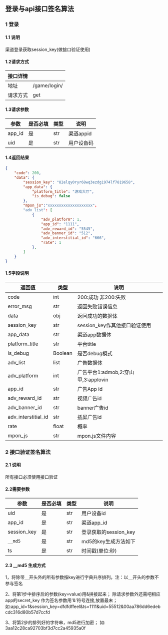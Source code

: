 ## 登录与api接口签名算法

### 1 登录
#### 1.1 说明
渠道登录获取session_key(做接口验证使用)
#### 1.2请求方式
|接口详情||
|--|--|
|地址|/game/login/|
|请求方式|get|
#### 1.3请求参数
| 参数 | 是否必填 | 类型|说明 |
| ---- | -------- |---|----|
|app_id|是|str|渠道appid|
|uid|是|str|用户设备码|

#### 1.4返回结果
```json
{
    "code": 200,
    "data": {
        "session_key": "82elqy0ryr68wq3ezdg1974lf7819658",
        "app_data": {
            "platform_title": "游戏大厅",
            "is_debug": false
        },
        "mpon_js":"xxxxxxxxxxxxxxxxxxxx"，
        "adv_list": [
            {
                "adv_platform": 1,
                "app_id": "1111",
                "adv_reward_id": "5545",
                "adv_banner_id": "512",
                "adv_interstitial_id": "666",
                "rate": 1
            },
        ]
    }
}

```
#### 1.5字段说明
| 返回值 | 类型 | 说明 |
| ---- | -------- |---|
|code|int|200:成功 非200:失败|
|error_msg|str|返回失败错误信息|
|data|obj|返回成功的数据体|
|session_key|str|session_key作其他接口验证使用|
|app_data|str|渠道app数据体|
|platform_title|str|平台title|
|is_debug|Boolean|是否debug模式|
|adv_list|list|广告数据体|
|adv_platform|int|广告平台1:admob,2:穿山甲,3:applovin|
|app_id|str|广告App id|
|adv_reward_id|str|视频广告id|
|adv_banner_id|str|banner广告id|
|adv_interstitial_id|str|插屏广告id|
|rate|float|概率|
|mpon_js|str|mpon.js文件内容|



### 2 接口验证签名算法

#### 2.1 说明
所有接口必须使用接口验证

#### 2.2需要参数
| 参数 | 是否必填 | 类型|说明 |
| ---- | -------- |---|----|
|uid|是|str|用户设备id|
|app_id|是|str|渠道app_id|
|session_key|是|str|登录获取的session_key|
|`__md5`|是|str|md5的key生成方法如下|
|ts|是|str|时间戳(单位:秒)|

#### 2.3 __md5 生成方式

1，将除带`__`开头外的所有参数按key进行字典升序排列。注：以`__`开头的参数不参与签名

2、将第1步中排序后的参数(key=value)用&拼接起来；
除请求参数外还需吧相应app的secret_key 作为签名参数用'&’符号连接,放置最末；
如:app_id=1&session_key=dfdfdffeel&ts=1111&uid=55512&00aa786dd6edebcdc316d80b57d7ccfd

3、将第2步的排列好的字符串，md5进行加密；
如: 3aa12c28ca92703bf3d7cc2a45935a0f


